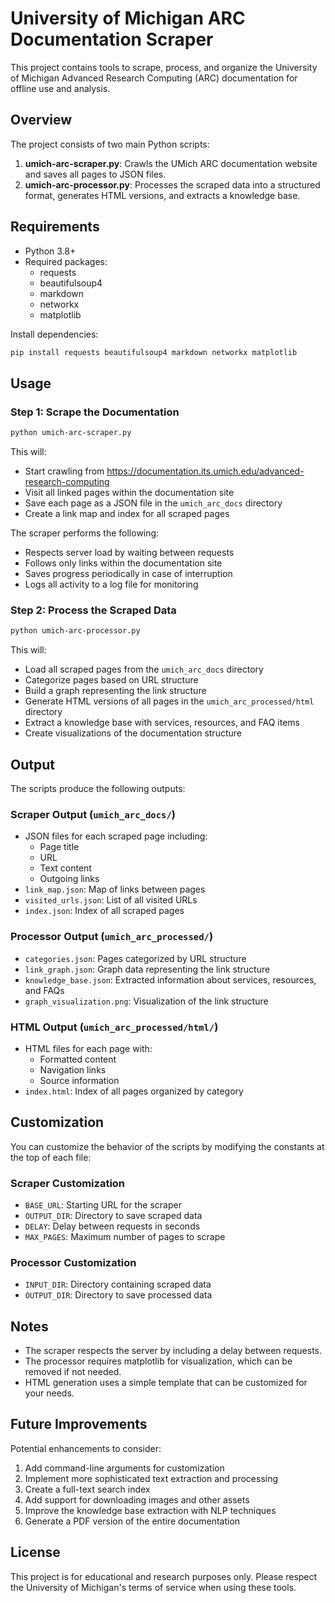 # University of Michigan ARC Documentation Scraper

This project contains tools to scrape, process, and organize the University of Michigan Advanced Research Computing (ARC) documentation for offline use and analysis.

## Overview

The project consists of two main Python scripts:

1. **umich-arc-scraper.py**: Crawls the UMich ARC documentation website and saves all pages to JSON files.
2. **umich-arc-processor.py**: Processes the scraped data into a structured format, generates HTML versions, and extracts a knowledge base.

## Requirements

- Python 3.8+
- Required packages:
  - requests
  - beautifulsoup4
  - markdown
  - networkx
  - matplotlib

Install dependencies:

```bash
pip install requests beautifulsoup4 markdown networkx matplotlib
```

## Usage

### Step 1: Scrape the Documentation

```bash
python umich-arc-scraper.py
```

This will:
- Start crawling from https://documentation.its.umich.edu/advanced-research-computing
- Visit all linked pages within the documentation site
- Save each page as a JSON file in the `umich_arc_docs` directory
- Create a link map and index for all scraped pages

The scraper performs the following:
- Respects server load by waiting between requests
- Follows only links within the documentation site
- Saves progress periodically in case of interruption
- Logs all activity to a log file for monitoring

### Step 2: Process the Scraped Data

```bash
python umich-arc-processor.py
```

This will:
- Load all scraped pages from the `umich_arc_docs` directory
- Categorize pages based on URL structure
- Build a graph representing the link structure
- Generate HTML versions of all pages in the `umich_arc_processed/html` directory
- Extract a knowledge base with services, resources, and FAQ items
- Create visualizations of the documentation structure

## Output

The scripts produce the following outputs:

### Scraper Output (`umich_arc_docs/`)

- JSON files for each scraped page including:
  - Page title
  - URL
  - Text content
  - Outgoing links
- `link_map.json`: Map of links between pages
- `visited_urls.json`: List of all visited URLs
- `index.json`: Index of all scraped pages

### Processor Output (`umich_arc_processed/`)

- `categories.json`: Pages categorized by URL structure
- `link_graph.json`: Graph data representing the link structure
- `knowledge_base.json`: Extracted information about services, resources, and FAQs
- `graph_visualization.png`: Visualization of the link structure

### HTML Output (`umich_arc_processed/html/`)

- HTML files for each page with:
  - Formatted content
  - Navigation links
  - Source information
- `index.html`: Index of all pages organized by category

## Customization

You can customize the behavior of the scripts by modifying the constants at the top of each file:

### Scraper Customization

- `BASE_URL`: Starting URL for the scraper
- `OUTPUT_DIR`: Directory to save scraped data
- `DELAY`: Delay between requests in seconds
- `MAX_PAGES`: Maximum number of pages to scrape

### Processor Customization

- `INPUT_DIR`: Directory containing scraped data
- `OUTPUT_DIR`: Directory to save processed data

## Notes

- The scraper respects the server by including a delay between requests.
- The processor requires matplotlib for visualization, which can be removed if not needed.
- HTML generation uses a simple template that can be customized for your needs.

## Future Improvements

Potential enhancements to consider:

1. Add command-line arguments for customization
2. Implement more sophisticated text extraction and processing
3. Create a full-text search index
4. Add support for downloading images and other assets
5. Improve the knowledge base extraction with NLP techniques
6. Generate a PDF version of the entire documentation

## License

This project is for educational and research purposes only. Please respect the University of Michigan's terms of service when using these tools.